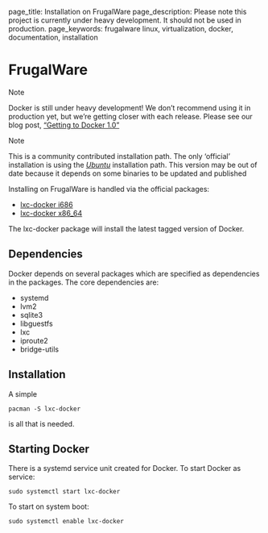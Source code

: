 page_title: Installation on FrugalWare
page_description: Please note this project is currently under heavy development. It should not be used in production.
page_keywords: frugalware linux, virtualization, docker, documentation, installation

# FrugalWare

Note

Docker is still under heavy development! We don’t recommend using it in
production yet, but we’re getting closer with each release. Please see
our blog post, [“Getting to Docker
1.0”](http://blog.docker.io/2013/08/getting-to-docker-1-0/)

Note

This is a community contributed installation path. The only ‘official’
installation is using the [*Ubuntu*](../ubuntulinux/#ubuntu-linux)
installation path. This version may be out of date because it depends on
some binaries to be updated and published

Installing on FrugalWare is handled via the official packages:

-   [lxc-docker i686](http://www.frugalware.org/packages/200141)
-   [lxc-docker x86\_64](http://www.frugalware.org/packages/200130)

The lxc-docker package will install the latest tagged version of Docker.

## Dependencies

Docker depends on several packages which are specified as dependencies
in the packages. The core dependencies are:

-   systemd
-   lvm2
-   sqlite3
-   libguestfs
-   lxc
-   iproute2
-   bridge-utils

## Installation

A simple

    pacman -S lxc-docker

is all that is needed.

## Starting Docker

There is a systemd service unit created for Docker. To start Docker as
service:

    sudo systemctl start lxc-docker

To start on system boot:

    sudo systemctl enable lxc-docker
